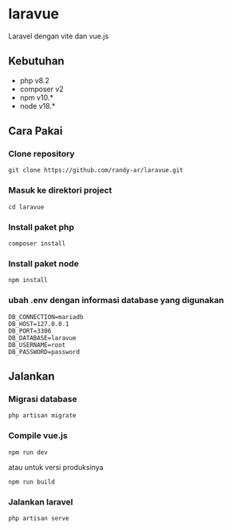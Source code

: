 # laravue
Laravel dengan vite dan vue.js

## Kebutuhan
- php v8.2
- composer v2
- npm v10.*
- node v18.*

## Cara Pakai
### Clone repository
```
git clone https://github.com/randy-ar/laravue.git
```
### Masuk ke direktori project
```
cd laravue
```
### Install paket php
```
composer install
```
### Install paket node
```
npm install
```
### ubah .env dengan informasi database yang digunakan
```
DB_CONNECTION=mariadb
DB_HOST=127.0.0.1
DB_PORT=3306
DB_DATABASE=laravue
DB_USERNAME=root
DB_PASSWORD=password
```

## Jalankan 
### Migrasi database
```
php artisan migrate
```
### Compile vue.js
```
npm run dev
```
atau untuk versi produksinya
```
npm run build
```
### Jalankan laravel 
```
php artisan serve
```
